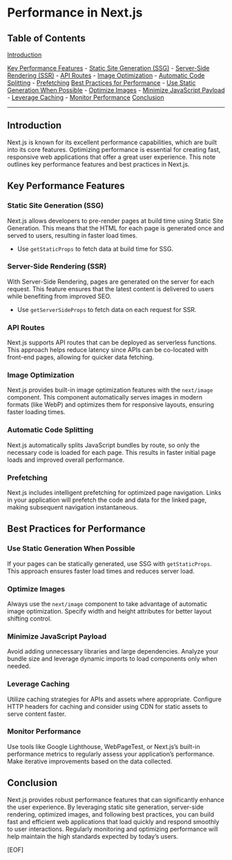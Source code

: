# Performance in Next.js

## Table of Contents

[Introduction](#introduction)

[Key Performance Features](#key-performance-features)
        - [Static Site Generation (SSG)](#static-site-generation-ssg)
        - [Server-Side Rendering (SSR)](#server-side-rendering-ssr)
        - [API Routes](#api-routes)
        - [Image Optimization](#image-optimization)
        - [Automatic Code Splitting](#automatic-code-splitting)
        - [Prefetching](#prefetching)
[Best Practices for Performance](#best-practices-for-performance)
        - [Use Static Generation When Possible](#use-static-generation-when-possible)
        - [Optimize Images](#optimize-images)
        - [Minimize JavaScript Payload](#minimize-javascript-payload)
        - [Leverage Caching](#leverage-caching)
        - [Monitor Performance](#monitor-performance)
[Conclusion](#conclusion)

---

## Introduction

Next.js is known for its excellent performance capabilities, which are built into its core features. Optimizing performance is essential for creating fast, responsive web applications that offer a great user experience. This note outlines key performance features and best practices in Next.js.

## Key Performance Features

### Static Site Generation (SSG)

Next.js allows developers to pre-render pages at build time using Static Site Generation. This means that the HTML for each page is generated once and served to users, resulting in faster load times.

- Use `getStaticProps` to fetch data at build time for SSG.

### Server-Side Rendering (SSR)

With Server-Side Rendering, pages are generated on the server for each request. This feature ensures that the latest content is delivered to users while benefiting from improved SEO.

- Use `getServerSideProps` to fetch data on each request for SSR.

### API Routes

Next.js supports API routes that can be deployed as serverless functions. This approach helps reduce latency since APIs can be co-located with front-end pages, allowing for quicker data fetching.

### Image Optimization

Next.js provides built-in image optimization features with the `next/image` component. This component automatically serves images in modern formats (like WebP) and optimizes them for responsive layouts, ensuring faster loading times.

### Automatic Code Splitting

Next.js automatically splits JavaScript bundles by route, so only the necessary code is loaded for each page. This results in faster initial page loads and improved overall performance.

### Prefetching

Next.js includes intelligent prefetching for optimized page navigation. Links in your application will prefetch the code and data for the linked page, making subsequent navigation instantaneous.

## Best Practices for Performance

### Use Static Generation When Possible

If your pages can be statically generated, use SSG with `getStaticProps`. This approach ensures faster load times and reduces server load.

### Optimize Images

Always use the `next/image` component to take advantage of automatic image optimization. Specify width and height attributes for better layout shifting control.

### Minimize JavaScript Payload

Avoid adding unnecessary libraries and large dependencies. Analyze your bundle size and leverage dynamic imports to load components only when needed.

### Leverage Caching

Utilize caching strategies for APIs and assets where appropriate. Configure HTTP headers for caching and consider using CDN for static assets to serve content faster.

### Monitor Performance

Use tools like Google Lighthouse, WebPageTest, or Next.js’s built-in performance metrics to regularly assess your application’s performance. Make iterative improvements based on the data collected.

## Conclusion

Next.js provides robust performance features that can significantly enhance the user experience. By leveraging static site generation, server-side rendering, optimized images, and following best practices, you can build fast and efficient web applications that load quickly and respond smoothly to user interactions. Regularly monitoring and optimizing performance will help maintain the high standards expected by today’s users.

[EOF]
